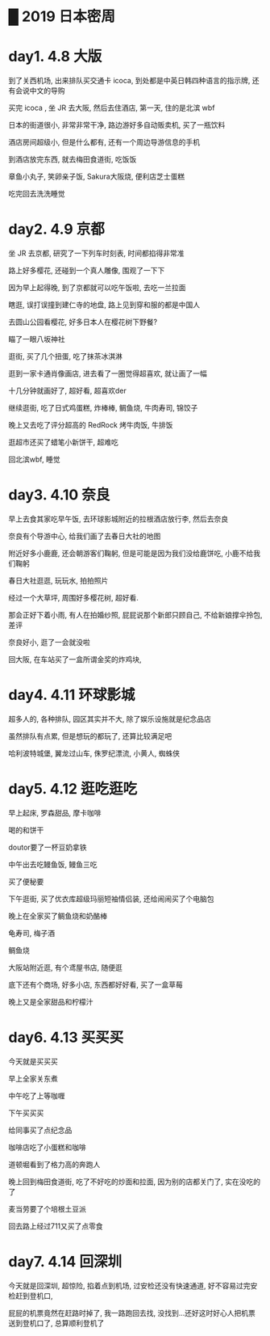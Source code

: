 # █ 2019 日本密周

# day1. 4.8 大版

到了关西机场, 出来排队买交通卡 icoca, 到处都是中英日韩四种语言的指示牌, 还有会说中文的导购

买完 icoca , 坐 JR 去大阪, 然后去住酒店, 第一天, 住的是北滨 wbf

日本的街道很小, 非常非常干净, 路边游好多自动贩卖机, 买了一瓶饮料

酒店房间超级小, 但是什么都有, 还有一个周边导游信息的手机

到酒店放完东西, 就去梅田食道街, 吃饭饭

章鱼小丸子, 笑卵亲子饭, Sakura大阪烧, 便利店芝士蛋糕

吃完回去洗洗睡觉

# day2. 4.9 京都

坐 JR 去京都, 研究了一下列车时刻表, 时间都掐得非常准

路上好多樱花, 还碰到一个真人雕像, 围观了一下下

因为早上起得晚, 到了京都就可以吃午饭啦, 去吃一兰拉面

瞎逛, 误打误撞到建仁寺的地盘, 路上见到穿和服的都是中国人

去圆山公园看樱花, 好多日本人在樱花树下野餐?

瞄了一眼八坂神社

逛街, 买了几个扭蛋, 吃了抹茶冰淇淋

逛到一家卡通肖像画店, 进去看了一圈觉得超喜欢, 就让画了一幅

十几分钟就画好了, 超好看, 超喜欢der

继续逛街, 吃了日式鸡蛋糕, 炸棒棒, 鲷鱼烧, 牛肉寿司, 锦饺子

晚上又去吃了评分超高的 RedRock 烤牛肉饭, 牛排饭

逛超市还买了蜡笔小新饼干, 超难吃

回北滨wbf, 睡觉

# day3. 4.10 奈良

早上去食其家吃早午饭,  去环球影城附近的拉根酒店放行李, 然后去奈良

奈良有个导游中心, 给我们画了去春日大社的地图

附近好多小鹿鹿, 还会朝游客们鞠躬, 但是可能是因为我们没给鹿饼吃, 小鹿不给我们鞠躬

春日大社逛逛, 玩玩水, 拍拍照片

经过一个大草坪, 周围好多樱花树, 超好看.

那会正好下着小雨, 有人在拍婚纱照, 屁屁说那个新郎只顾自己, 不给新娘撑伞拎包, 差评

奈良好小, 逛了一会就没啦

回大阪, 在车站买了一盒所谓金奖的炸鸡块,

# day4. 4.11 环球影城

超多人的, 各种排队, 园区其实并不大, 除了娱乐设施就是纪念品店

虽然排队有点累, 但是想玩的都玩了, 还算比较满足吧

哈利波特城堡, 翼龙过山车, 侏罗纪漂流, 小黄人, 蜘蛛侠

# day5. 4.12 逛吃逛吃

早上起床, 罗森甜品, 摩卡咖啡

喝的和饼干

doutor要了一杯豆奶拿铁

中午出去吃鳗鱼饭, 鳗鱼三吃

买了便秘要

下午逛街, 买了优衣库超级玛丽短袖情侣装, 还给闹闹买了个电脑包

晚上在全家买了鲷鱼烧和奶酪棒

龟寿司, 梅子酒

鲷鱼烧

大阪站附近逛, 有个鸢屋书店, 随便逛

底下还有个商场, 好多小店, 东西都好好看, 买了一盒草莓

晚上又是全家甜品和柠檬汁

# day6. 4.13 买买买

今天就是买买买

早上全家关东煮

中午吃了上等咖喱

下午买买买

给同事买了点纪念品

咖啡店吃了小蛋糕和咖啡

道顿堀看到了格力高的奔跑人

晚上回到梅田食道街, 吃了不好吃的炒面和拉面, 因为别的店都关门了, 实在没吃的了

麦当劳要了个培根土豆派

回去路上经过711又买了点零食

# day7. 4.14 回深圳

今天就是回深圳, 超惊险, 掐着点到机场, 过安检还没有快速通道, 好不容易过完安检赶到登机口, 

屁屁的机票竟然在赶路时掉了, 我一路跑回去找, 没找到...还好这时好心人把机票送到登机口了, 总算顺利登机了